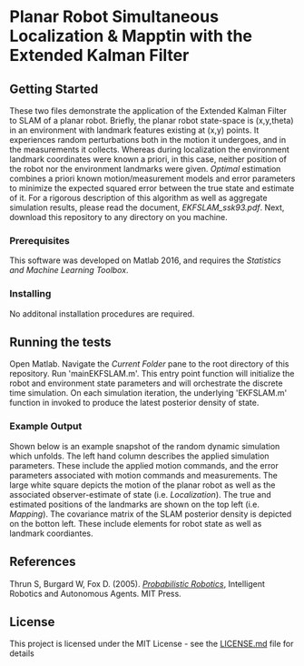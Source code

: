# Planar Robot Simultaneous Localization & Mapptin with the Extended Kalman Filter

## Getting Started
These two files demonstrate the application of the Extended Kalman Filter to SLAM of a planar robot.
Briefly, the planar robot state-space is (x,y,theta) in an environment with landmark features existing at (x,y) points. 
It experiences random perturbations both in the motion it undergoes, and in the measurements it collects.
Whereas during localization the environment landmark coordinates were known a priori, in this case, neither position of the robot nor the environment landmarks were given.
*Optimal* estimation combines a priori known motion/measurement models and error parameters to minimize the expected squared error between the true state and estimate of it.
For a rigorous description of this algorithm as well as aggregate simulation results, please read the document, *EKFSLAM_ssk93.pdf*.
Next, download this repository to any directory on you machine. 

### Prerequisites

This software was developed on Matlab 2016, and requires the *Statistics and Machine Learning Toolbox*.

### Installing
No additonal installation procedures are required.

## Running the tests

Open Matlab. 
Navigate the *Current Folder* pane to the root directory of this repository. 
Run 'mainEKFSLAM.m'.
This entry point function will initialize the robot and environment state parameters and will orchestrate the discrete time simulation.
On each simulation iteration, the underlying 'EKFSLAM.m' function in invoked to produce the latest posterior density of state.

### Example Output
Shown below is an example snapshot of the random dynamic simulation which unfolds.
The left hand column describes the applied simulation parameters. 
These include the applied motion commands, and the error parameters associated with motion commands and measurements.
The large white square depicts the motion of the planar robot as well as the associated observer-estimate of state (i.e. *Localization*).
The true and estimated positions of the landmarks are shown on the top left (i.e. *Mapping*).
The covariance matrix of the SLAM posterior density is depicted on the botton left.
These include elements for robot state as well as landmark coordiantes.


## References
Thrun S, Burgard W, Fox D. (2005). [*Probabilistic Robotics*](http://www.probabilistic-robotics.org/), Intelligent Robotics and Autonomous Agents. MIT Press.

## License

This project is licensed under the MIT License - see the [LICENSE.md](LICENSE.md) file for details
